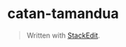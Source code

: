 
# catan-tamandua

> Written with [StackEdit](https://stackedit.io/).
<!--stackedit_data:
eyJoaXN0b3J5IjpbLTE5MTIzMDk0MzhdfQ==
-->